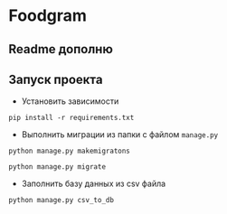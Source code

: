 # Foodgram
## Readme дополню
## Запуск проекта
- Установить зависимости
```
pip install -r requirements.txt
```
- Выполнить миграции из папки с файлом ```manage.py```
```
python manage.py makemigratons
```
```
python manage.py migrate
```
- Заполнить базу данных из csv файла
```
python manage.py csv_to_db
```
